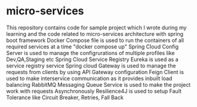 # micro-services
This repository contains code for sample project which I wrote during my learning and the code related to micro-services architecture with spring boot framework
Docker Compose file is used to run the containers of all required services at a time "docker compose up"
Spring Cloud Config Server is used to manage the configrurations of multiple profiles like Dev,QA,Staging etc
Spring Cloud Service Registry Eureka is used as a service registry service
Spring cloud Gateway is used to manage the requests from clients by using API Gateway configuration
Feign Client is used to make interservice communication as it provides inbuilt load balancing
RabbitMQ Messaging Queue Service is used to make the project work with requests Asynchronously
Resilience4J is used to setup Fault Tolerance like Circuit Breaker, Retries, Fall Back